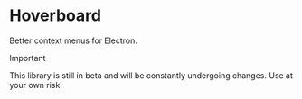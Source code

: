 # Hoverboard

Better context menus for Electron.

> [!IMPORTANT]
> This library is still in beta and will be constantly undergoing changes. Use at your own risk!
